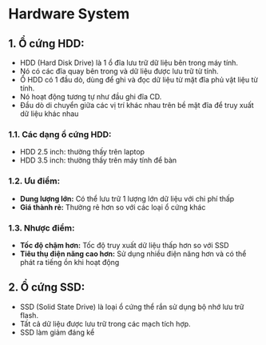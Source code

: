 # Hardware System
## 1. Ổ cứng HDD:
- HDD (Hard Disk Drive) là 1 ổ đĩa lưu trữ dữ liệu bên trong máy tính.
- Nó có các đĩa quay bên trong và dữ liệu được lưu trữ từ tính.
- Ổ HDD có 1 đầu dò, dùng để ghi và đọc dữ liệu từ mặt đĩa phủ vật liệu từ tính.
- Nó hoạt động tương tự như đầu ghi đĩa CD.
- Đầu dò di chuyển giữa các vị trí khác nhau trên bề mặt đĩa để truy xuất dữ liệu khác nhau
### 1.1. Các dạng ổ cứng HDD:
- HDD 2.5 inch: thường thấy trên laptop
- HDD 3.5 inch: thường thấy trên máy tính để bàn

### 1.2. Ưu điểm:
- **Dung lượng lớn:** Có thể lưu trữ 1 lượng lớn dữ liệu với chi phí thấp
- **Giá thành rẻ:** Thường rẻ hơn so với các loại ổ cứng khác

### 1.3. Nhược điểm:
- **Tốc độ chậm hơn:** Tốc độ truy xuất dữ liệu thấp hơn so với SSD
- **Tiêu thụ điện năng cao hơn:** Sử dụng nhiều điện năng hơn và có thể phát ra tiếng ồn khi hoạt động

## 2. Ổ cứng SSD:
- SSD (Solid State Drive) là loại ổ cứng thể rắn sử dụng bộ nhớ lưu trữ flash.
- Tất cả dữ liệu được lưu trữ trong các mạch tích hợp.
- SSD làm giảm đáng kể 

